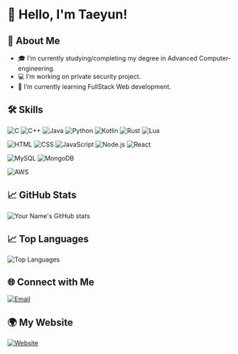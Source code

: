 # 👋 Hello, I'm Taeyun!


## 🚀 About Me

- 🎓 I’m currently studying/completing my degree in Advanced Computer-engineering.
- 💻 I’m working on private security project.
- 🌱 I’m currently learning FullStack Web development.

## 🛠️ Skills

![C](https://img.shields.io/badge/C-A8B9CC?style=for-the-badge&logo=c&logoColor=white)
![C++](https://img.shields.io/badge/C%2B%2B-F34B7F?style=for-the-badge&logo=c%2B%2B&logoColor=white)
![Java](https://img.shields.io/badge/Java-ED8B00?style=for-the-badge&logo=java&logoColor=white)
![Python](https://img.shields.io/badge/Python-3776AB?style=for-the-badge&logo=python&logoColor=white)
![Kotlin](https://img.shields.io/badge/Kotlin-7F52FF?style=for-the-badge&logo=kotlin&logoColor=white)
![Rust](https://img.shields.io/badge/Rust-000000?style=for-the-badge&logo=rust&logoColor=white)
![Lua](https://img.shields.io/badge/Lua-2C2D72?style=for-the-badge&logo=lua&logoColor=white)


![HTML](https://img.shields.io/badge/HTML-E34F26?style=for-the-badge&logo=html5&logoColor=white)
![CSS](https://img.shields.io/badge/CSS-1572B6?style=for-the-badge&logo=css3&logoColor=white)
![JavaScript](https://img.shields.io/badge/JavaScript-F7DF1E?style=for-the-badge&logo=javascript&logoColor=black)
![Node.js](https://img.shields.io/badge/Node.js-8CC84C?style=for-the-badge&logo=node.js&logoColor=white)
![React](https://img.shields.io/badge/React-61DAFB?style=for-the-badge&logo=react&logoColor=black)


![MySQL](https://img.shields.io/badge/MySQL-4479A1?style=for-the-badge&logo=mysql&logoColor=white)
![MongoDB](https://img.shields.io/badge/MongoDB-47A248?style=for-the-badge&logo=mongodb&logoColor=white)


![AWS](https://img.shields.io/badge/AWS-232F3E?style=for-the-badge&logo=amazonaws&logoColor=white)


## 📈 GitHub Stats

![Your Name's GitHub stats](https://github-readme-stats.vercel.app/api?username=security-engineer&show_icons=true&theme=radical)

## 📈 Top Languages
![Top Languages](https://github-readme-stats.vercel.app/api/top-langs/?username=yourusername&layout=compact&hide_title=true&hide_border=true&bg_color=0d1117&title_color=58a6ff&text_color=c9d1d9)

## 🌐 Connect with Me

[![Email](https://img.shields.io/badge/Email-D14836?style=for-the-badge&logo=gmail&logoColor=white)](mailto:vimelma9810@gmail.com)

## 🌍 My Website

[![Website](https://img.shields.io/badge/Website-000000?style=for-the-badge&logo=google-chrome&logoColor=white)](https://www.vim.co.kr)  
